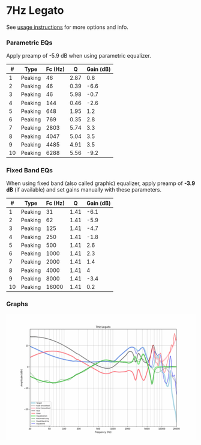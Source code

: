 # 7Hz Legato
See [usage instructions](https://github.com/jaakkopasanen/AutoEq#usage) for more options and info.

### Parametric EQs
Apply preamp of -5.9 dB when using parametric equalizer.

|   # | Type    |   Fc (Hz) |    Q |   Gain (dB) |
|-----|---------|-----------|------|-------------|
|   1 | Peaking |        46 | 2.87 |         0.8 |
|   2 | Peaking |        46 | 0.39 |        -6.6 |
|   3 | Peaking |        46 | 5.98 |        -0.7 |
|   4 | Peaking |       144 | 0.46 |        -2.6 |
|   5 | Peaking |       648 | 1.95 |         1.2 |
|   6 | Peaking |       769 | 0.35 |         2.8 |
|   7 | Peaking |      2803 | 5.74 |         3.3 |
|   8 | Peaking |      4047 | 5.04 |         3.5 |
|   9 | Peaking |      4485 | 4.91 |         3.5 |
|  10 | Peaking |      6288 | 5.56 |        -9.2 |

### Fixed Band EQs
When using fixed band (also called graphic) equalizer, apply preamp of **-3.9 dB** (if available) and set gains manually with these parameters.

|   # | Type    |   Fc (Hz) |    Q |   Gain (dB) |
|-----|---------|-----------|------|-------------|
|   1 | Peaking |        31 | 1.41 |        -6.1 |
|   2 | Peaking |        62 | 1.41 |        -5.9 |
|   3 | Peaking |       125 | 1.41 |        -4.7 |
|   4 | Peaking |       250 | 1.41 |        -1.8 |
|   5 | Peaking |       500 | 1.41 |         2.6 |
|   6 | Peaking |      1000 | 1.41 |         2.3 |
|   7 | Peaking |      2000 | 1.41 |         1.4 |
|   8 | Peaking |      4000 | 1.41 |         4   |
|   9 | Peaking |      8000 | 1.41 |        -3.4 |
|  10 | Peaking |     16000 | 1.41 |         0.2 |

### Graphs
![](./7Hz%20Legato.png)
